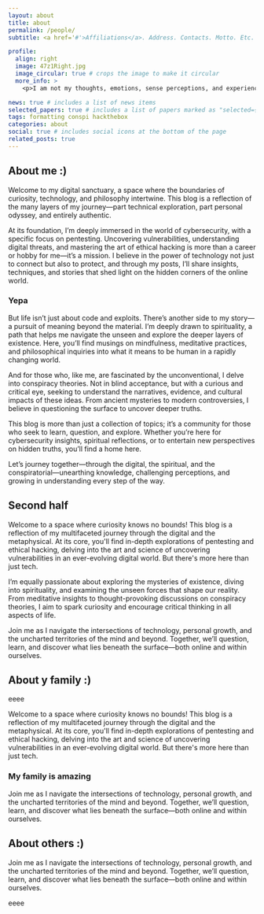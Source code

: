 ```yaml
---
layout: about
title: about
permalink: /people/
subtitle: <a href='#'>Affiliations</a>. Address. Contacts. Motto. Etc.

profile:
  align: right
  image: 47z1Right.jpg
  image_circular: true # crops the image to make it circular
  more_info: >
    <p>I am not my thoughts, emotions, sense perceptions, and experiences. I am not the content of my life. I am Life. I am the space in which all things happen. I am consciousness. I am the Now. I Am</p>

news: true # includes a list of news items
selected_papers: true # includes a list of papers marked as "selected={true}"
tags: formatting conspi hackthebox
categories: about
social: true # includes social icons at the bottom of the page
related_posts: true
---
```


## About me :)

Welcome to my digital sanctuary, a space where the boundaries of curiosity, technology, and philosophy intertwine. This blog is a reflection of the many layers of my journey—part technical exploration, part personal odyssey, and entirely authentic.

At its foundation, I’m deeply immersed in the world of cybersecurity, with a specific focus on pentesting. Uncovering vulnerabilities, understanding digital threats, and mastering the art of ethical hacking is more than a career or hobby for me—it’s a mission. I believe in the power of technology not just to connect but also to protect, and through my posts, I’ll share insights, techniques, and stories that shed light on the hidden corners of the online world.

### Yepa

But life isn’t just about code and exploits. There’s another side to my story—a pursuit of meaning beyond the material. I’m deeply drawn to spirituality, a path that helps me navigate the unseen and explore the deeper layers of existence. Here, you’ll find musings on mindfulness, meditative practices, and philosophical inquiries into what it means to be human in a rapidly changing world.

And for those who, like me, are fascinated by the unconventional, I delve into conspiracy theories. Not in blind acceptance, but with a curious and critical eye, seeking to understand the narratives, evidence, and cultural impacts of these ideas. From ancient mysteries to modern controversies, I believe in questioning the surface to uncover deeper truths.

This blog is more than just a collection of topics; it’s a community for those who seek to learn, question, and explore. Whether you’re here for cybersecurity insights, spiritual reflections, or to entertain new perspectives on hidden truths, you’ll find a home here.

Let’s journey together—through the digital, the spiritual, and the conspiratorial—unearthing knowledge, challenging perceptions, and growing in understanding every step of the way.

## Second half

Welcome to a space where curiosity knows no bounds! This blog is a reflection of my multifaceted journey through the digital and the metaphysical. At its core, you'll find in-depth explorations of pentesting and ethical hacking, delving into the art and science of uncovering vulnerabilities in an ever-evolving digital world. But there's more here than just tech.

I’m equally passionate about exploring the mysteries of existence, diving into spirituality, and examining the unseen forces that shape our reality. From meditative insights to thought-provoking discussions on conspiracy theories, I aim to spark curiosity and encourage critical thinking in all aspects of life.

Join me as I navigate the intersections of technology, personal growth, and the uncharted territories of the mind and beyond. Together, we’ll question, learn, and discover what lies beneath the surface—both online and within ourselves.

## About y family :)

eeee

Welcome to a space where curiosity knows no bounds! This blog is a reflection of my multifaceted journey through the digital and the metaphysical. At its core, you'll find in-depth explorations of pentesting and ethical hacking, delving into the art and science of uncovering vulnerabilities in an ever-evolving digital world. But there's more here than just tech.

### My family is amazing

Join me as I navigate the intersections of technology, personal growth, and the uncharted territories of the mind and beyond. Together, we’ll question, learn, and discover what lies beneath the surface—both online and within ourselves.

## About others :)

Join me as I navigate the intersections of technology, personal growth, and the uncharted territories of the mind and beyond. Together, we’ll question, learn, and discover what lies beneath the surface—both online and within ourselves.

eeee

